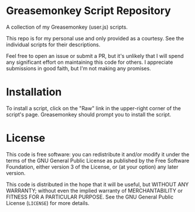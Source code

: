 # Greasemonkey Script Repository

A collection of my Greasemonkey (user.js) scripts.

This repo is for my personal use and only provided as a courtesy. See the
individual scripts for their descriptions.

Feel free to open an issue or submit a PR, but it's unlikely that I will spend
any significant effort on maintaining this code for others. I appreciate
submissions in good faith, but I'm not making any promises.

# Installation

To install a script, click on the "Raw" link in the upper-right corner of the
script's page. Greasemonkey should prompt you to install the script.

# License

This code is free software: you can redistribute it and/or modify
it under the terms of the GNU General Public License as published by
the Free Software Foundation, either version 3 of the License, or
(at your option) any later version.

This code is distributed in the hope that it will be useful,
but WITHOUT ANY WARRANTY; without even the implied warranty of
MERCHANTABILITY or FITNESS FOR A PARTICULAR PURPOSE.  See the
GNU General Public License (`LICENSE`) for more details.
